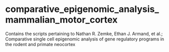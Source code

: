 # comparative_epigenomic_analysis_mammalian_motor_cortex

Contains the scripts pertaining to Nathan R. Zemke, Ethan J. Armand, et al.; Comparative single cell epigenomic analysis of gene regulatory programs in the rodent and primate neocortex
